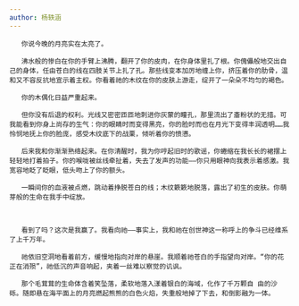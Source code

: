 ```yaml
---
author: 杨轶涵
---
```

       你说今晚的月亮实在太亮了。

       沸水般的惨白在你的手臂上沸腾，翻开了你的皮肉，在你身体里扎了根。你傀儡般地交出自己的身体，任由苍白的线在四肢关节上扎了孔。那些线变本加厉地缠上你，挤压着你的肋骨，温和又不容反抗地宣示着主权。你看着祂的木纹在你的皮肤上游走，绽开了一朵朵不均匀的褐色。

       你的木偶化日益严重起来。

       但你没有后退的权利。光线又密密匝匝地刺进你灰蒙的瞳孔，那里流出了齑粉状的无措。可我能看到你身上尚存的生气：你的眼睛时而变得黑亮，你的脸时而也在月光下变得丰润透明……我怜悯地抚上你的脸庞，感受木纹底下的战栗，倾听着你的愤懑。 

       后来我和你渐渐熟络起来。在你清醒时，我为你哼起旧时的歌谣，你蜷缩在我长长的裙摆上轻轻地打着拍子。你的喉咙被丝线牵扯着，失去了发声的功能——你只用眼神向我表示着感激。我宽容地眨了眨眼，低头吻上了你的额头。 

       一瞬间你的血液被点燃，跳动着挣脱苍白的线；木纹簌簌地脱落，露出了初生的皮肤。你萌芽般的生命在我手中绽放。



       看到了吗？这次是我赢了。我看向祂——事实上，我和祂在创世神这一称呼上的争斗已经维系了上千万年。

       祂依旧空洞地看着前方，缓慢地指向对岸的悬崖。我顺着祂苍白的手指望向对岸。“你的花正在消殒”，祂低沉的声音响起，夹着一丝难以察觉的讥讽。

       那个毛茸茸的生命体含着笑坠落，柔软地落入漾着银白的海域，化作了千万颗自 由的沙砾。随即悬在海平面上的月亮燃起熊熊的白色火焰，失重般地掉了下去，和倒影融为一体。
